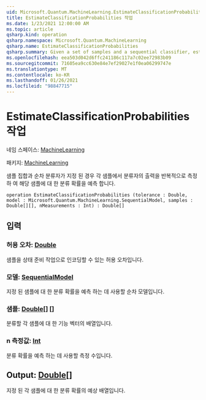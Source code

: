 ```yaml
---
uid: Microsoft.Quantum.MachineLearning.EstimateClassificationProbabilities
title: EstimateClassificationProbabilities 작업
ms.date: 1/23/2021 12:00:00 AM
ms.topic: article
qsharp.kind: operation
qsharp.namespace: Microsoft.Quantum.MachineLearning
qsharp.name: EstimateClassificationProbabilities
qsharp.summary: Given a set of samples and a sequential classifier, estimates the classification probability for those samples by repeatedly measuring the output of the classifier on each sample.
ms.openlocfilehash: eea503d042d6ffc241186c117a7c02ee72983b09
ms.sourcegitcommit: 71605ea9cc630e84e7ef29027e1f0ea06299747e
ms.translationtype: MT
ms.contentlocale: ko-KR
ms.lasthandoff: 01/26/2021
ms.locfileid: "98847715"
---
```

# <a name="estimateclassificationprobabilities-operation"></a>EstimateClassificationProbabilities 작업

네임 스페이스: [MachineLearning](xref:Microsoft.Quantum.MachineLearning)

패키지: [MachineLearning](https://nuget.org/packages/Microsoft.Quantum.MachineLearning)


샘플 집합과 순차 분류자가 지정 된 경우 각 샘플에서 분류자의 출력을 반복적으로 측정 하 여 해당 샘플에 대 한 분류 확률을 예측 합니다.

```qsharp
operation EstimateClassificationProbabilities (tolerance : Double, model : Microsoft.Quantum.MachineLearning.SequentialModel, samples : Double[][], nMeasurements : Int) : Double[]
```


## <a name="input"></a>입력

### <a name="tolerance--double"></a>허용 오차: [Double](xref:microsoft.quantum.lang-ref.double)

샘플을 상태 준비 작업으로 인코딩할 수 있는 허용 오차입니다.


### <a name="model--sequentialmodel"></a>모델: [SequentialModel](xref:Microsoft.Quantum.MachineLearning.SequentialModel)

지정 된 샘플에 대 한 분류 확률을 예측 하는 데 사용할 순차 모델입니다.


### <a name="samples--double"></a>샘플: [Double](xref:microsoft.quantum.lang-ref.double)[] []

분류할 각 샘플에 대 한 기능 벡터의 배열입니다.


### <a name="nmeasurements--int"></a>n 측정값: [Int](xref:microsoft.quantum.lang-ref.int)

분류 확률을 예측 하는 데 사용할 측정 수입니다.



## <a name="output--double"></a>Output: [Double](xref:microsoft.quantum.lang-ref.double)[]

지정 된 각 샘플에 대 한 분류 확률의 예상 배열입니다.